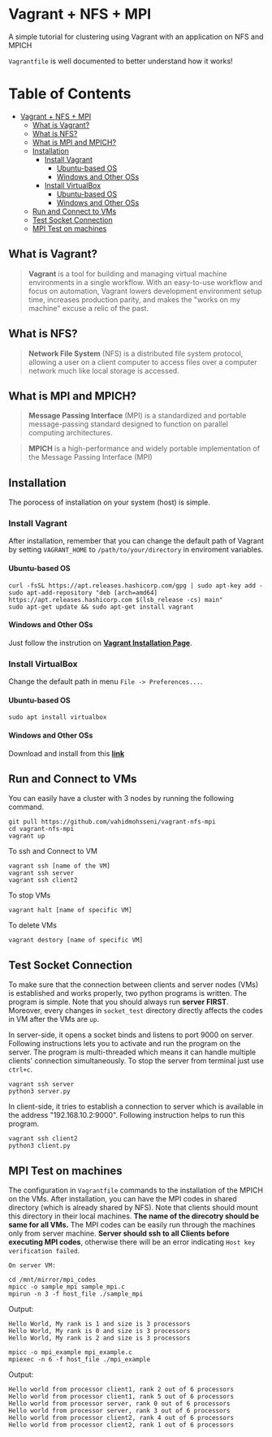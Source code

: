 # Vagrant + NFS + MPI
A simple tutorial for clustering using Vagrant with an application on NFS and MPICH

`Vagrantfile` is well documented to better understand how it works!

# Table of Contents

- [Vagrant + NFS + MPI](#vagrant---nfs---mpi)
  * [What is Vagrant?](#what-is-vagrant-)
  * [What is NFS?](#what-is-nfs-)
  * [What is MPI and MPICH?](#what-is-mpi-and-mpich-)
  * [Installation](#installation)
    + [Install Vagrant](#install-vagrant)
      - [Ubuntu-based OS](#ubuntu-based-os)
      - [Windows and Other OSs](#windows-and-other-oss)
    + [Install VirtualBox](#install-virtualbox)
      - [Ubuntu-based OS](#ubuntu-based-os-1)
      - [Windows and Other OSs](#windows-and-other-oss-1)
  * [Run and Connect to VMs](#run-and-connect-to-vms)
  * [Test Socket Connection](#test-socket-connection)
  * [MPI Test on machines](#mpi-test-on-machines)

## What is Vagrant?
> **Vagrant** is a tool for building and managing virtual machine environments in a single workflow. With an easy-to-use workflow and focus on automation, Vagrant lowers development environment setup time, increases production parity, and makes the "works on my machine" excuse a relic of the past.

## What is NFS?
> **Network File System** (NFS) is a distributed file system protocol, allowing a user on a client computer to access files over a computer network much like local storage is accessed.

## What is MPI and MPICH?
> **Message Passing Interface** (MPI) is a standardized and portable message-passing standard designed to function on parallel computing architectures. 

> **MPICH** is a high-performance and widely portable implementation of the Message Passing Interface (MPI)

## Installation 
The porocess of installation on your system (host) is simple.

### Install Vagrant
After installation, remember that you can change the default path of Vagrant by setting `VAGRANT_HOME` to `/path/to/your/directory` in enviroment variables. 
#### Ubuntu-based OS
```shell
curl -fsSL https://apt.releases.hashicorp.com/gpg | sudo apt-key add -
sudo apt-add-repository "deb [arch=amd64] https://apt.releases.hashicorp.com $(lsb_release -cs) main"
sudo apt-get update && sudo apt-get install vagrant
```
#### Windows and Other OSs
Just follow the instrution on **[Vagrant Installation Page](https://www.vagrantup.com/downloads "Vagrant Installation Page")**.

### Install VirtualBox
Change the default path in menu `File -> Preferences...`.
#### Ubuntu-based OS
```shell
sudo apt install virtualbox
```

#### Windows and Other OSs
Download and install from this **[link](https://www.virtualbox.org/wiki/Downloads)**


## Run and Connect to VMs
You can easily have a cluster with 3 nodes by running the following command. 
```shell
git pull https://github.com/vahidmohsseni/vagrant-nfs-mpi
cd vagrant-nfs-mpi
vagrant up
```

To ssh and Connect to VM
```shell
vagrant ssh [name of the VM]
vagrant ssh server
vagrant ssh client2
```

To stop VMs
```shell
vagrant halt [name of specific VM]
```

To delete VMs
```shell
vagrant destory [name of specific VM]
```

## Test Socket Connection
To make sure that the connection between clients and server nodes (VMs) is established and works properly, two python programs is written. The program is simple. Note that you should always run **server FIRST**. Moreover, every changes in `socket_test` directory directly affects the codes in VM after the VMs are `up`.

In server-side, it opens a socket binds and listens to port 9000 on server. Following instructions lets you to activate and run the program on the server. The program is multi-threaded which means it can handle multiple clients' connection simultaneously. To stop the server from terminal just use `ctrl+c`.

```shell
vagrant ssh server
python3 server.py
```

In client-side, it tries to establish a connection to server which is available in the address "192.168.10.2:9000". Following instruction helps to run this program.

```shell
vagrant ssh client2
python3 client.py
```


## MPI Test on machines
The configuration in `Vagrantfile` commands to the installation of the MPICH on the VMs. After installation, you can have the MPI codes in shared directory (which is already shared by NFS). Note that clients should mount this directory in their local machines. **The name of the direcotry should be same for all VMs.** The MPI codes can be easily run through the machines only from server machine. **Server should ssh to all Clients before executing MPI codes**, otherwise there will be an error indicating `Host key verification failed`.

``On server VM:``
```shell
cd /mnt/mirror/mpi_codes
mpicc -o sample_mpi sample_mpi.c
mpirun -n 3 -f host_file ./sample_mpi

```
Output:
```shell
Hello World, My rank is 1 and size is 3 processors
Hello World, My rank is 0 and size is 3 processors
Hello World, My rank is 2 and size is 3 processors
```

```shell
mpicc -o mpi_example mpi_example.c
mpiexec -n 6 -f host_file ./mpi_example
```

Output:
```shell
Hello world from processor client1, rank 2 out of 6 processors
Hello world from processor client1, rank 5 out of 6 processors
Hello world from processor server, rank 0 out of 6 processors
Hello world from processor server, rank 3 out of 6 processors
Hello world from processor client2, rank 4 out of 6 processors
Hello world from processor client2, rank 1 out of 6 processors
```
